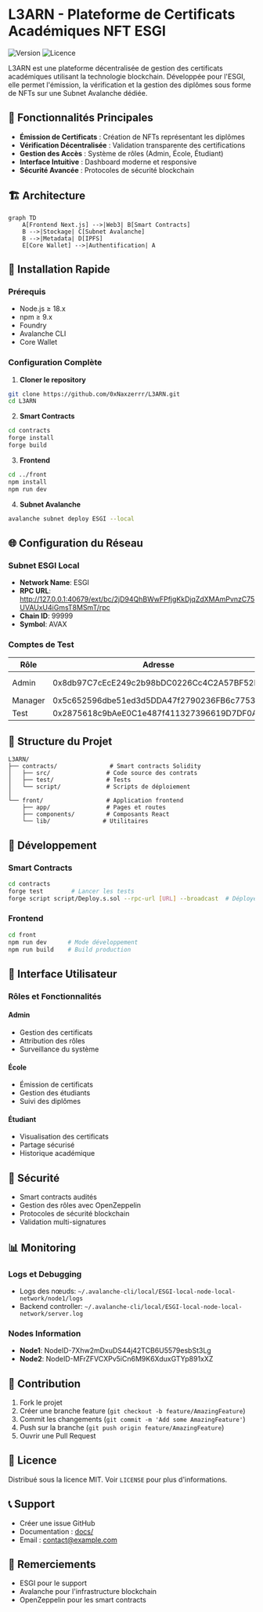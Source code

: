 # L3ARN - Plateforme de Certificats Académiques NFT ESGI

![Version](https://img.shields.io/badge/version-1.0.0-blue.svg)
![Licence](https://img.shields.io/badge/license-MIT-green.svg)

L3ARN est une plateforme décentralisée de gestion des certificats académiques utilisant la technologie blockchain. Développée pour l'ESGI, elle permet l'émission, la vérification et la gestion des diplômes sous forme de NFTs sur une Subnet Avalanche dédiée.

## 🎯 Fonctionnalités Principales

- **Émission de Certificats** : Création de NFTs représentant les diplômes
- **Vérification Décentralisée** : Validation transparente des certifications
- **Gestion des Accès** : Système de rôles (Admin, École, Étudiant)
- **Interface Intuitive** : Dashboard moderne et responsive
- **Sécurité Avancée** : Protocoles de sécurité blockchain

## 🏗 Architecture

```mermaid
graph TD
    A[Frontend Next.js] -->|Web3| B[Smart Contracts]
    B -->|Stockage| C[Subnet Avalanche]
    B -->|Metadata| D[IPFS]
    E[Core Wallet] -->|Authentification| A
```

## 🚀 Installation Rapide

### Prérequis
- Node.js ≥ 18.x
- npm ≥ 9.x
- Foundry
- Avalanche CLI
- Core Wallet

### Configuration Complète

1. **Cloner le repository**
```bash
git clone https://github.com/0xNaxzerrr/L3ARN.git
cd L3ARN
```

2. **Smart Contracts**
```bash
cd contracts
forge install
forge build
```

3. **Frontend**
```bash
cd ../front
npm install
npm run dev
```

4. **Subnet Avalanche**
```bash
avalanche subnet deploy ESGI --local
```

## 🌐 Configuration du Réseau

### Subnet ESGI Local
- **Network Name**: ESGI
- **RPC URL**: http://127.0.0.1:40679/ext/bc/2jD94QhBWwFPfjgKkDjqZdXMAmPvnzC75UVAUxU4iGmsT8MSmT/rpc
- **Chain ID**: 99999
- **Symbol**: AVAX

### Comptes de Test
| Rôle | Adresse | Balance |
|------|----------|---------|
| Admin | 0x8db97C7cEcE249c2b98bDC0226Cc4C2A57BF52FC | 1,000,000 AVAX |
| Manager | 0x5c652596dbe51ed3d5DDA47f2790236FB6c77537 | 10 AVAX |
| Test | 0x2875618c9bAeE0C1e487f411327396619D7DF0A5 | 600 AVAX |

## 📁 Structure du Projet

```
L3ARN/
├── contracts/               # Smart contracts Solidity
│   ├── src/                # Code source des contrats
│   ├── test/               # Tests
│   └── script/             # Scripts de déploiement
│
└── front/                  # Application frontend
    ├── app/                # Pages et routes
    ├── components/         # Composants React
    └── lib/               # Utilitaires
```

## 🔧 Développement

### Smart Contracts
```bash
cd contracts
forge test        # Lancer les tests
forge script script/Deploy.s.sol --rpc-url [URL] --broadcast  # Déployer
```

### Frontend
```bash
cd front
npm run dev      # Mode développement
npm run build    # Build production
```

## 📱 Interface Utilisateur

### Rôles et Fonctionnalités

#### Admin
- Gestion des certificats
- Attribution des rôles
- Surveillance du système

#### École
- Émission de certificats
- Gestion des étudiants
- Suivi des diplômes

#### Étudiant
- Visualisation des certificats
- Partage sécurisé
- Historique académique

## 🔐 Sécurité

- Smart contracts audités
- Gestion des rôles avec OpenZeppelin
- Protocoles de sécurité blockchain
- Validation multi-signatures

## 📊 Monitoring

### Logs et Debugging
- Logs des nœuds: `~/.avalanche-cli/local/ESGI-local-node-local-network/node1/logs`
- Backend controller: `~/.avalanche-cli/local/ESGI-local-node-local-network/server.log`

### Nodes Information
- **Node1**: NodeID-7Xhw2mDxuDS44j42TCB6U5579esbSt3Lg
- **Node2**: NodeID-MFrZFVCXPv5iCn6M9K6XduxGTYp891xXZ

## 🤝 Contribution

1. Fork le projet
2. Créer une branche feature (`git checkout -b feature/AmazingFeature`)
3. Commit les changements (`git commit -m 'Add some AmazingFeature'`)
4. Push sur la branche (`git push origin feature/AmazingFeature`)
5. Ouvrir une Pull Request

## 📄 Licence

Distribué sous la licence MIT. Voir `LICENSE` pour plus d'informations.

## 📞 Support

- Créer une issue GitHub
- Documentation : [docs/](./docs)
- Email : contact@example.com

## 🙏 Remerciements

- ESGI pour le support
- Avalanche pour l'infrastructure blockchain
- OpenZeppelin pour les smart contracts